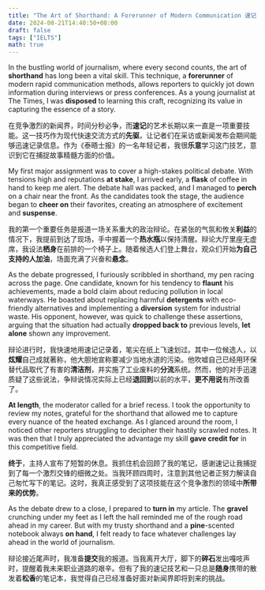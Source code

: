 ```yaml
---
title: "The Art of Shorthand: A Forerunner of Modern Communication 速记的艺术：现代交流的先驱"
date: 2024-08-21T14:40:50+08:00
draft: false
tags: ["IELTS"]
math: true
---
```


In the bustling world of journalism, where every second counts, the art of **shorthand** has long been a vital skill. This technique, a **forerunner** of modern rapid communication methods, allows reporters to quickly jot  down information during interviews or press conferences. As a young  journalist at The Times, I was **disposed** to learning this craft, recognizing its value in capturing the essence of a story.

在竞争激烈的新闻界，时间分秒必争，而**速记**的艺术长期以来一直是一项重要技能。这一技巧作为现代快速交流方式的**先驱**，让记者们在采访或新闻发布会期间能够迅速记录信息。作为《泰晤士报》的一名年轻记者，我很**乐意**学习这门技艺，意识到它在捕捉故事精髓方面的价值。

My first major assignment was to cover a high-stakes political debate. With tensions high and reputations **at stake**, I arrived early, a **flask** of coffee in hand to keep me alert. The debate hall was packed, and I managed to **perch** on a chair near the front. As the candidates took the stage, the audience began to **cheer on** their favorites, creating an atmosphere of excitement and **suspense**.

我的第一个重要任务是报道一场关系重大的政治辩论。在紧张的气氛和攸关**利益**的情况下，我提前到达了现场，手中握着一个**热水瓶**以保持清醒。辩论大厅里座无虚席，我设法**栖身**在前排的一个椅子上。随着候选人们登上舞台，观众们开始**为自己支持的人加油**，场面充满了兴奋和**悬念**。

As the debate progressed, I furiously scribbled in shorthand, my pen  racing across the page. One candidate, known for his tendency to **flaunt** his achievements, made a bold claim about reducing pollution in local waterways. He boasted about replacing harmful **detergents** with eco-friendly alternatives and implementing a **diversion** system for industrial waste. His opponent, however, was quick to  challenge these assertions, arguing that the situation had actually **dropped back to** previous levels, **let alone** shown any improvement.

辩论进行时，我快速地用速记记录着，笔尖在纸上飞速划过。其中一位候选人，以**炫耀**自己成就著称，他大胆地宣称要减少当地水道的污染。他吹嘘自己已经用环保替代品取代了有害的**清洁剂**，并实施了工业废料的**分流**系统。然而，他的对手迅速质疑了这些说法，争辩说情况实际上已经**退回到**以前的水平，**更不用说**有所改善了。

**At length**, the moderator called for a brief recess. I took the opportunity to review my notes, grateful for the shorthand  that allowed me to capture every nuance of the heated exchange. As I  glanced around the room, I noticed other reporters struggling to  decipher their hastily scrawled notes. It was then that I truly  appreciated the advantage my skill **gave credit for** in this competitive field.

**终于**，主持人宣布了短暂的休息。我抓住机会回顾了我的笔记，感谢速记让我捕捉到了每一个激烈交锋的细微之处。当我环顾四周时，注意到其他记者正努力解读自己匆忙写下的笔记。这时，我真正感受到了这项技能在这个竞争激烈的领域中**所带来的优势**。

As the debate drew to a close, I prepared to **turn in** my article. The **gravel** crunching under my feet as I left the hall reminded me of the rough  road ahead in my career. But with my trusty shorthand and a **pine**-scented notebook always **on hand**, I felt ready to face whatever challenges lay ahead in the world of journalism.

辩论接近尾声时，我准备**提交**我的报道。当我离开大厅，脚下的**碎石**发出嘎吱声时，提醒着我未来职业道路的艰辛。但有了我的速记技艺和一只总是**随身**携带的散发着**松香**的笔记本，我觉得自己已经准备好面对新闻界即将到来的挑战。

